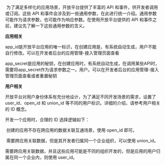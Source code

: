 ​	为了满足多样化的应用场景，开放平台提供了丰富的 API 和事件，供开发者调用或订阅。这些 API 和事件会涉及到一些通用参数，在此进行统一介绍。通用参数可能作为请求参数，也可能作为响应参数。在使用开放平台提供的 API 和事件之前，建议先了解一下这些通用参数的含义。

**应用相关**

​	app_id是开放平台应用的唯一标识，在创建应用是，有系统自动生成，用户不能自行修改。可以在开发者后台的应用管理-接入管理页面查看

​	app_secret是应用的秘钥，在创建应用时，有系统自动生成，在调用某些API时，需要将app_secret作为请求参数之一。用户。可以在开发者后台的应用管理-接入管理页面查看或者重置秘钥

**用户相关**

​	开放平台对用户身份体系有充分地设计，为了满足不同开发场景的需求，设置了 user_id、open_id 和 union_id 等不同的用户标识。详细的介绍，请参考用户相关的 ID 概念。

开发一个应用时，合理的 ID 选择逻辑如下：

​	创建的应用不存在跨应用的数据关联互通场景，使用 open_id 即可。

​	需要跨应用关联数据，但是其开发者归属同一个企业组织，可以使用 union_id。

​	需要跨应用关联数据，并且这些应用可能是不同的组织开发的，但是应用的用户归属在同一个企业内，则使用 user_id。